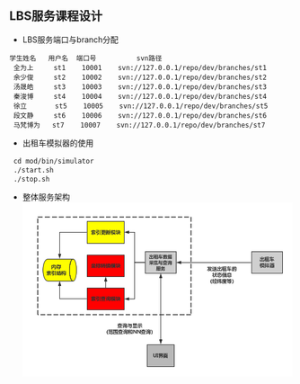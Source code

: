 LBS服务课程设计
--------
* LBS服务端口与branch分配
```
学生姓名   用户名  端口号          svn路径
 全为上     st1    10001    svn://127.0.0.1/repo/dev/branches/st1
 余少俊     st2    10002    svn://127.0.0.1/repo/dev/branches/st2
 汤晟皓     st3    10003    svn://127.0.0.1/repo/dev/branches/st3
 秦浚博     st4    10004    svn://127.0.0.1/repo/dev/branches/st4
 徐立       st5    10005    svn://127.0.0.1/repo/dev/branches/st5
 段文静     st6    10006    svn://127.0.0.1/repo/dev/branches/st6
 马梵博为   st7    10007    svn://127.0.0.1/repo/dev/branches/st7
```

* 出租车模拟器的使用
```
 cd mod/bin/simulator
 ./start.sh
 ./stop.sh
```

* 整体服务架构
![](https://github.com/huzelin/lbs_teaching/blob/master/resource/%E5%AE%9E%E9%AA%8C%E7%B3%BB%E7%BB%9F%E6%9E%B6%E6%9E%84%E5%9B%BE.png) 
 
